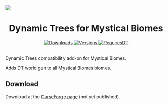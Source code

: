 ![](https://github.com/supermassimo/DynamicTrees-ExC/blob/1.12.2/banner.png?raw=true)

<h1 align="center">
Dynamic Trees for Mystical Biomes
</h1>
<p align="center">
    <a href="https://www.curseforge.com/minecraft/mc-mods/dynamic-trees-mystical-biomes">
        <img src="http://cf.way2muchnoise.eu/dynamic-trees-terraforged.svg"  alt="Downloads"/>
        <img src="http://cf.way2muchnoise.eu/versions/dynamic-trees-terraforged.svg"  alt="Versions"/>
    </a>
    <a href="https://www.curseforge.com/minecraft/mc-mods/dynamictrees">
        <img src="http://cf.way2muchnoise.eu/title/dynamictrees_Requires_%20.svg"  alt="RequiresDT"/>
    </a>
</p>
<br>
Dynamic Trees compatibility add-on for Mystical Biomes.

Adds DT world gen to all Mystical Biomes biomes.

## Download
Download at the [CurseForge page](https://www.curseforge.com/minecraft/mc-mods/dynamic-trees-mystical-biomes) (not yet published).
